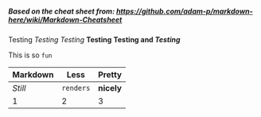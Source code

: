 ##### Based on the cheat sheet from: https://github.com/adam-p/markdown-here/wiki/Markdown-Cheatsheet

Testing *Testing* _Testing_ **Testing** **Testing and _Testing_**

This is so `fun`

Markdown | Less | Pretty
--- | --- | ---
*Still* | `renders` | **nicely**
1 | 2 | 3
